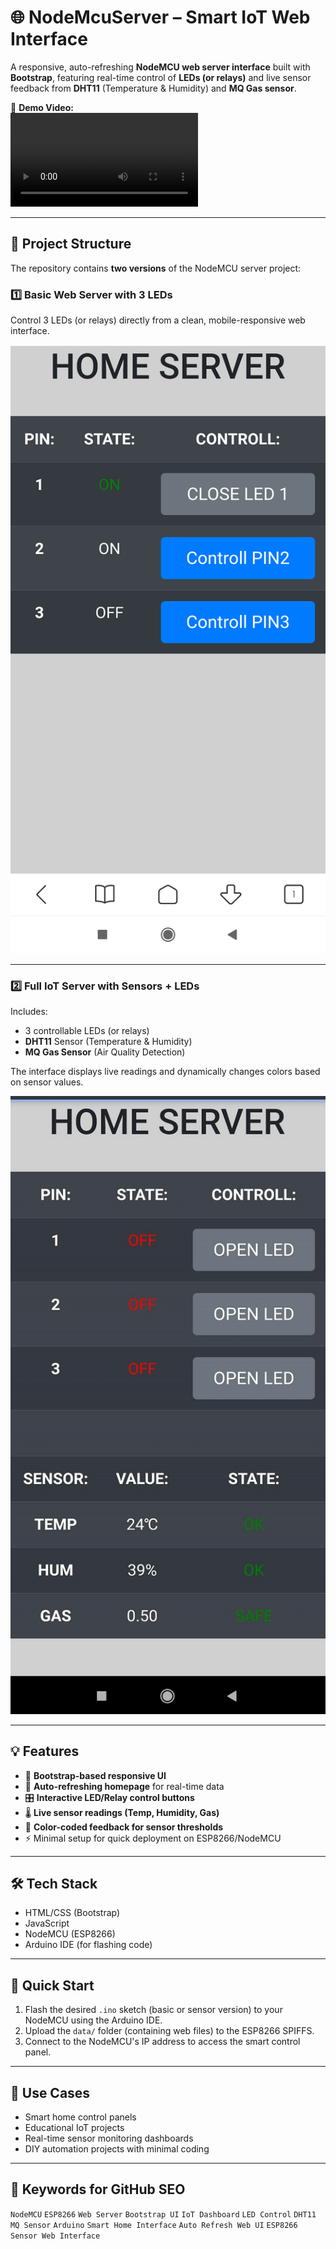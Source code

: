 # 🌐 NodeMcuServer – Smart IoT Web Interface

A responsive, auto-refreshing **NodeMCU web server interface** built with **Bootstrap**, featuring real-time control of **LEDs (or relays)** and live sensor feedback from **DHT11** (Temperature & Humidity) and **MQ Gas sensor**.

🎥 **Demo Video:**  
![VIDEO](images/video_Cut.mp4)

---

## 📁 Project Structure

The repository contains **two versions** of the NodeMCU server project:

### 1️⃣ Basic Web Server with 3 LEDs
Control 3 LEDs (or relays) directly from a clean, mobile-responsive web interface.

![Server with 3 LEDs](/images/serverWith3Pins.png)

---

### 2️⃣ Full IoT Server with Sensors + LEDs
Includes:
- 3 controllable LEDs (or relays)
- **DHT11** Sensor (Temperature & Humidity)
- **MQ Gas Sensor** (Air Quality Detection)

The interface displays live readings and dynamically changes colors based on sensor values.

![Completed Server Example](/images/ServerCompleted.jpg)

---

## 💡 Features

- 📱 **Bootstrap-based responsive UI**  
- 🔄 **Auto-refreshing homepage** for real-time data
- 🎛️ **Interactive LED/Relay control buttons**
- 🌡️ **Live sensor readings (Temp, Humidity, Gas)**
- 🎨 **Color-coded feedback for sensor thresholds**
- ⚡ Minimal setup for quick deployment on ESP8266/NodeMCU

---

## 🛠️ Tech Stack

- HTML/CSS (Bootstrap)
- JavaScript
- NodeMCU (ESP8266)
- Arduino IDE (for flashing code)

---

## 🚀 Quick Start

1. Flash the desired `.ino` sketch (basic or sensor version) to your NodeMCU using the Arduino IDE.
2. Upload the `data/` folder (containing web files) to the ESP8266 SPIFFS.
3. Connect to the NodeMCU's IP address to access the smart control panel.

---

## 📌 Use Cases

- Smart home control panels
- Educational IoT projects
- Real-time sensor monitoring dashboards
- DIY automation projects with minimal coding

---

## 🔗 Keywords for GitHub SEO

`NodeMCU` `ESP8266` `Web Server` `Bootstrap UI` `IoT Dashboard` `LED Control` `DHT11` `MQ Sensor` `Arduino` `Smart Home Interface` `Auto Refresh Web UI` `ESP8266 Sensor Web Interface`
